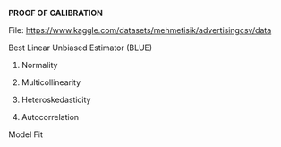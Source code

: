 **PROOF OF CALIBRATION**

File: https://www.kaggle.com/datasets/mehmetisik/advertisingcsv/data

Best Linear Unbiased Estimator (BLUE)

1. Normality
   
2. Multicollinearity
   
3. Heteroskedasticity
   
4. Autocorrelation

Model Fit
